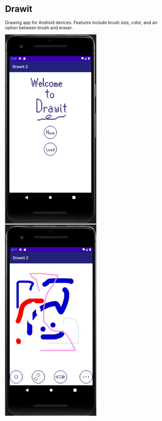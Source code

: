 # Drawit
Drawing app for Android devices. Features include brush size, color, and an option between brush and eraser.

<img src="images/screenshot_2.jpg" width="300"> <img src="images/screenshot_1.jpg" width="300">

